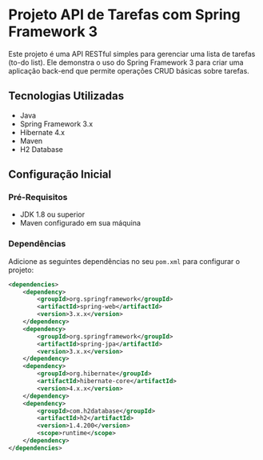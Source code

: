 # Projeto API de Tarefas com Spring Framework 3

Este projeto é uma API RESTful simples para gerenciar uma lista de tarefas (to-do list). Ele demonstra o uso do Spring Framework 3 para criar uma aplicação back-end que permite operações CRUD básicas sobre tarefas.

## Tecnologias Utilizadas

- Java
- Spring Framework 3.x
- Hibernate 4.x
- Maven
- H2 Database

## Configuração Inicial

### Pré-Requisitos

- JDK 1.8 ou superior
- Maven configurado em sua máquina

### Dependências

Adicione as seguintes dependências no seu `pom.xml` para configurar o projeto:

```xml
<dependencies>
    <dependency>
        <groupId>org.springframework</groupId>
        <artifactId>spring-web</artifactId>
        <version>3.x.x</version>
    </dependency>
    <dependency>
        <groupId>org.springframework</groupId>
        <artifactId>spring-jpa</artifactId>
        <version>3.x.x</version>
    </dependency>
    <dependency>
        <groupId>org.hibernate</groupId>
        <artifactId>hibernate-core</artifactId>
        <version>4.x.x</version>
    </dependency>
    <dependency>
        <groupId>com.h2database</groupId>
        <artifactId>h2</artifactId>
        <version>1.4.200</version>
        <scope>runtime</scope>
    </dependency>
</dependencies>
